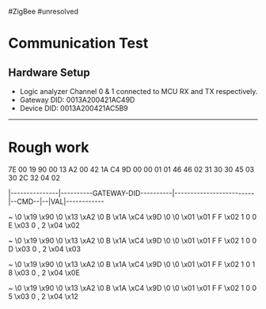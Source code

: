 #ZigBee #unresolved 

# Communication Test
## Hardware Setup
- Logic analyzer Channel 0 & 1 connected to MCU RX and TX respectively.
- Gateway DID: 0013A200421AC49D
- Device DID: 0013A200421AC5B9





---
# Rough work

7E 00 19 90 00 13 A2 00 42 1A C4 9D 00 00 01 01 46 46 02 31 30 30 45 03 30 2C 32 04 02

|---------------|----------GATEWAY-DID----------|-------------------------|--CMD--|--|VAL|------------

~ \0 \x19 \x90 \0 \x13 \xA2 \0 B \x1A \xC4 \x9D \0 \0 \x01 \x01 F F \x02 1 0 0 E \x03 0 , 2 \x04 \x02

~ \0 \x19 \x90 \0 \x13 \xA2 \0 B \x1A \xC4 \x9D \0 \0 \x01 \x01 F F \x02 1 0 0 D \x03 0 , 2 \x04 \x03

~ \0 \x19 \x90 \0 \x13 \xA2 \0 B \x1A \xC4 \x9D \0 \0 \x01 \x01 F F \x02 1 0 1 8 \x03 0 , 2 \x04 \x0E

~ \0 \x19 \x90 \0 \x13 \xA2 \0 B \x1A \xC4 \x9D \0 \0 \x01 \x01 F F \x02 1 0 0 5 \x03 0 , 2 \x04 \x12



